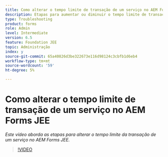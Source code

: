 ```yaml
---
title: Como alterar o tempo limite de transação de um serviço no AEM Forms JEE
description: Etapas para aumentar ou diminuir o tempo limite de transação de um serviço no AEM Forms JEE
type: Troubleshooting
product: forms
role: Admin
level: Intermediate
version: 6.5
feature: Foundation JEE
topic: Administração
index: y
source-git-commit: 65a40826d3be322673e116d98124c3cbfb1d6eb4
workflow-type: tm+mt
source-wordcount: '59'
ht-degree: 5%

---
```



# Como alterar o tempo limite de transação de um serviço no AEM Forms JEE

*Este vídeo aborda as etapas para alterar o tempo limite da transação de um serviço no AEM Forms JEE.*

>[!VIDEO](https://video.tv.adobe.com/v/335495?quality=9&learn=on)
